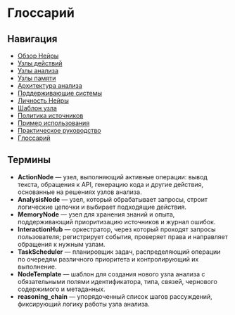 # Глоссарий

## Навигация
- [Обзор Нейры](README.md)
- [Узлы действий](action-nodes.md)
- [Узлы анализа](analysis-nodes.md)
- [Узлы памяти](memory-nodes.md)
- [Архитектура анализа](analysis-architecture.md)
- [Поддерживающие системы](support-systems.md)
- [Личность Нейры](personality.md)
- [Шаблон узла](node-template.md)
- [Политика источников](source-policy.md)
- [Пример использования](usage-example.md)
- [Практическое руководство](practical-guide.md)
- [Глоссарий](glossary.md)

## Термины

- **ActionNode** — узел, выполняющий активные операции: вывод текста, обращения к API, генерацию кода и другие действия, основанные на решениях узлов анализа.
- **AnalysisNode** — узел, который обрабатывает запросы, строит логические цепочки и выбирает подходящие действия.
- **MemoryNode** — узел для хранения знаний и опыта, поддерживающий приоритизацию источников и журнал ошибок.
- **InteractionHub** — оркестратор, через который проходят запросы пользователя; регистрирует события, проверяет права и направляет обращения к нужным узлам.
- **TaskScheduler** — планировщик задач, распределяющий операции по очередям различного приоритета и контролирующий их выполнение.
- **NodeTemplate** — шаблон для создания нового узла анализа с обязательными полями идентификатора, типа, связей, чернового содержимого и метаданных.
- **reasoning_chain** — упорядоченный список шагов рассуждений, фиксирующий логику работы узла анализа.

